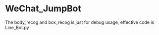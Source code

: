 # WeChat_JumpBot

The body_recog and box_recog is just for debug usage, effective code is Line_Bot.py
